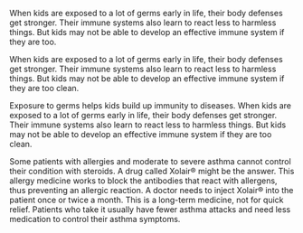 

When kids are exposed to a lot of germs early in life, their body defenses get stronger. Their immune systems also learn to react less to harmless things. But kids may not be able to develop an effective immune system if they are too.

When kids are exposed to a lot of germs early in life, their body defenses get stronger. Their immune systems also learn to react less to harmless things. But kids may not be able to develop an effective immune system if they are too clean.

Exposure to germs helps kids build up immunity to diseases. When kids are exposed to a lot of germs early in life, their body defenses get stronger. Their immune systems also learn to react less to harmless things. But kids may not be able to develop an effective immune system if they are too clean.

Some patients with allergies and moderate to severe asthma cannot control their condition with steroids. A drug called Xolair® might be the answer. This allergy medicine works to block the antibodies that react with allergens, thus preventing an allergic reaction. A doctor needs to inject Xolair® into the patient once or twice a month. This is a long-term medicine, not for quick relief. Patients who take it usually have fewer asthma attacks and need less medication to control their asthma symptoms.


